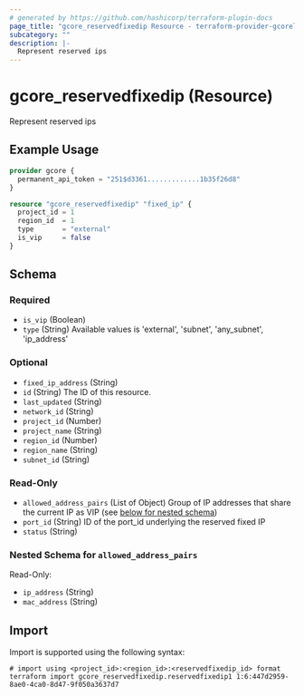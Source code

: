 ```yaml
---
# generated by https://github.com/hashicorp/terraform-plugin-docs
page_title: "gcore_reservedfixedip Resource - terraform-provider-gcorelabs"
subcategory: ""
description: |-
  Represent reserved ips
---
```


# gcore_reservedfixedip (Resource)

Represent reserved ips

## Example Usage

```terraform
provider gcore {
  permanent_api_token = "251$d3361.............1b35f26d8"
}

resource "gcore_reservedfixedip" "fixed_ip" {
  project_id = 1
  region_id  = 1
  type       = "external"
  is_vip     = false
}
```

<!-- schema generated by tfplugindocs -->
## Schema

### Required

- `is_vip` (Boolean)
- `type` (String) Available values is 'external', 'subnet', 'any_subnet', 'ip_address'

### Optional

- `fixed_ip_address` (String)
- `id` (String) The ID of this resource.
- `last_updated` (String)
- `network_id` (String)
- `project_id` (Number)
- `project_name` (String)
- `region_id` (Number)
- `region_name` (String)
- `subnet_id` (String)

### Read-Only

- `allowed_address_pairs` (List of Object) Group of IP addresses that share the current IP as VIP (see [below for nested schema](#nestedatt--allowed_address_pairs))
- `port_id` (String) ID of the port_id underlying the reserved fixed IP
- `status` (String)

<a id="nestedatt--allowed_address_pairs"></a>
### Nested Schema for `allowed_address_pairs`

Read-Only:

- `ip_address` (String)
- `mac_address` (String)

## Import

Import is supported using the following syntax:

```shell
# import using <project_id>:<region_id>:<reservedfixedip_id> format
terraform import gcore_reservedfixedip.reservedfixedip1 1:6:447d2959-8ae0-4ca0-8d47-9f050a3637d7
```
